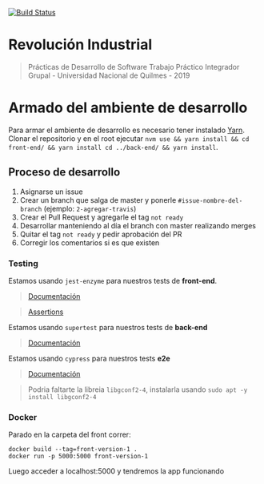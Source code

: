 [![Build Status](https://travis-ci.org/PracticaDS/pdes-tp-3pines.svg?branch=master)](https://travis-ci.org/PracticaDS/pdes-tp-3pines)

# Revolución Industrial

> Prácticas de Desarrollo de Software
> Trabajo Práctico Integrador Grupal - Universidad Nacional de Quilmes - 2019

# Armado del ambiente de desarrollo

Para armar el ambiente de desarrollo es necesario tener instalado [Yarn](https://yarnpkg.com/en/).
Clonar el repositorio y en el root ejecutar `nvm use && yarn install && cd front-end/ && yarn install cd ../back-end/ && yarn install`.

## Proceso de desarrollo

1. Asignarse un issue
2. Crear un branch que salga de master y ponerle `#issue-nombre-del-branch` (ejemplo: `2-agregar-travis`)
3. Crear el Pull Request y agregarle el tag `not ready`
4. Desarrollar manteniendo al día el branch con master realizando merges
5. Quitar el tag `not ready` y pedir aprobación del PR
6. Corregir los comentarios si es que existen


### Testing

Estamos usando `jest-enzyme` para nuestros tests de **front-end**.

> [Documentación](https://github.com/FormidableLabs/enzyme-matchers/blob/master/packages/jest-enzyme/README.md)

> [Assertions](https://github.com/FormidableLabs/enzyme-matchers/blob/master/packages/jest-enzyme/README.md#assertions)

Estamos usando `supertest` para nuestros tests de **back-end**

> [Documentación](https://github.com/visionmedia/supertest)

Estamos usando `cypress` para nuestros tests **e2e**

> [Documentación](https://docs.cypress.io/guides/getting-started/writing-your-first-test.html#Add-a-test-file)

> Podria faltarte la libreia `libgconf2-4`, instalarla usando `sudo apt -y install libgconf2-4`


### Docker

Parado en la carpeta del front correr:

```
docker build --tag=front-version-1 .
docker run -p 5000:5000 front-version-1
```

Luego acceder a localhost:5000 y tendremos la app funcionando
